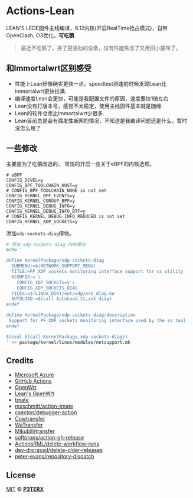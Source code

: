 
# Actions-Lean

LEAN'S LEDE固件主线编译，6.12内核(开启RealTime抢占模式)，自带OpenClash, O3优化。**可吃鹅**


> 最近不吃鹅了，换了更强劲的设备，没有性能焦虑了又用回小猫咪了。

## 和Immortalwrt区别感受

- 性能上Lean好像确实更快一点，speedtest测速的时候发现Lean比immortalwrt更快拉满.
- 编译速度Lean会更快，可能是我配置文件的原因，速度要快1倍左右.
- Lean没有打版本号，感觉不太稳定，使用主线固件基本就是随缘.
- Lean的软件仓库比Immortalwrt少很多.
- Lean目前总是会有偶发性断网的情况，不知道是我编译问题还是什么，暂时没怎么用了

## 一些修改

主要是为了吃鹅改造的，
常规的开启一些关于eBPF的内核选项。

```
# eBPF
CONFIG_DEVEL=y
CONFIG_BPF_TOOLCHAIN_HOST=y
# CONFIG_BPF_TOOLCHAIN_NONE is not set
CONFIG_KERNEL_BPF_EVENTS=y
CONFIG_KERNEL_CGROUP_BPF=y
CONFIG_KERNEL_DEBUG_INFO=y
CONFIG_KERNEL_DEBUG_INFO_BTF=y
# CONFIG_KERNEL_DEBUG_INFO_REDUCED is not set
CONFIG_KERNEL_XDP_SOCKETS=y
```

添加`xdp-sockets-diag`模块。

```bash
# 添加 xdp-sockets-diag 内核模块
echo '

define KernelPackage/xdp-sockets-diag
  SUBMENU:=$(NETWORK_SUPPORT_MENU)
  TITLE:=PF_XDP sockets monitoring interface support for ss utility
  KCONFIG:= \
	CONFIG_XDP_SOCKETS=y \
	CONFIG_XDP_SOCKETS_DIAG
  FILES:=$(LINUX_DIR)/net/xdp/xsk_diag.ko
  AUTOLOAD:=$(call AutoLoad,31,xsk_diag)
endef

define KernelPackage/xdp-sockets-diag/description
 Support for PF_XDP sockets monitoring interface used by the ss tool
endef

$(eval $(call KernelPackage,xdp-sockets-diag))
' >> package/kernel/linux/modules/netsupport.mk
```

## Credits

- [Microsoft Azure](https://azure.microsoft.com)
- [GitHub Actions](https://github.com/features/actions)
- [OpenWrt](https://github.com/openwrt/openwrt)
- [Lean's OpenWrt](https://github.com/coolsnowwolf/lede)
- [tmate](https://github.com/tmate-io/tmate)
- [mxschmitt/action-tmate](https://github.com/mxschmitt/action-tmate)
- [csexton/debugger-action](https://github.com/csexton/debugger-action)
- [Cowtransfer](https://cowtransfer.com)
- [WeTransfer](https://wetransfer.com/)
- [Mikubill/transfer](https://github.com/Mikubill/transfer)
- [softprops/action-gh-release](https://github.com/softprops/action-gh-release)
- [ActionsRML/delete-workflow-runs](https://github.com/ActionsRML/delete-workflow-runs)
- [dev-drprasad/delete-older-releases](https://github.com/dev-drprasad/delete-older-releases)
- [peter-evans/repository-dispatch](https://github.com/peter-evans/repository-dispatch)

## License

[MIT](https://github.com/P3TERX/Actions-OpenWrt/blob/main/LICENSE) © [**P3TERX**](https://p3terx.com)
